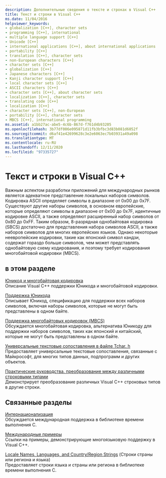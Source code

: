 ```yaml
---
description: Дополнительные сведения о тексте и строках в Visual C++
title: Текст и строки в Visual C++
ms.date: 11/04/2016
helpviewer_keywords:
- globalization [C++], character sets
- programming [C++], international
- multiple language support [C++]
- Unicode [C++]
- international applications [C++], about international applications
- portability [C++]
- translation [C++], character sets
- non-European characters [C++]
- character sets [C++]
- globalization [C++]
- Japanese characters [C++]
- Kanji character support [C++]
- local character sets [C++]
- ASCII characters [C++]
- character sets [C++], about character sets
- localization [C++], character sets
- translating code [C++]
- localization [C++]
- character sets [C++], non-European
- portability [C++], character sets
- MBCS [C++], international programming
ms.assetid: a1bb27ac-abe5-4c6b-867d-f761d4b93205
ms.openlocfilehash: 3b77df006e095871d11fb3bfbc3d83b081d6052f
ms.sourcegitcommit: d6af41e42699628c3e2e6063ec7b03931a49a098
ms.translationtype: MT
ms.contentlocale: ru-RU
ms.lasthandoff: 12/11/2020
ms.locfileid: "97335727"
---
```

# <a name="text-and-strings-in-visual-c"></a>Текст и строки в Visual C++

Важным аспектом разработки приложений для международных рынков является адекватное представление локальных наборов символов. Кодировка ASCII определяет символы в диапазоне от 0x00 до 0x7F. Существуют другие наборы символов, в основном европейские, которые определяют символы в диапазоне от 0x00 до 0x7F, идентичные кодировке ASCII, а также определяют расширенный набор символов от 0x80 до 0xFF. Таким образом, 8-разрядная однобайтовая кодировка (SBCS) достаточно для представления набора символов ASCII, а также наборов символов для многих европейских языков. Однако некоторые неевропейские кодировки, такие как японский символ кандзи, содержат гораздо больше символов, чем может представлять однобайтовую схему кодирования, и поэтому требует кодирования многобайтовой кодировки (MBCS).

## <a name="in-this-section"></a>в этом разделе

[Юникод и многобайтовая кодировка](../text/unicode-and-mbcs.md)<br/>
Описание Visual C++ поддержки Юникода и многобайтовой кодировки.

[Поддержка Юникода](../text/support-for-unicode.md)<br/>
Описывает Юникод, спецификацию для поддержки всех наборов символов, включая наборы символов, которые не могут быть представлены в одном байте.

[Поддержка многобайтовых кодировок (MBCS)](../text/support-for-multibyte-character-sets-mbcss.md)<br/>
Обсуждается многобайтовая кодировка, альтернатива Юникоду для поддержки наборов символов, таких как японский и китайский, которые не могут быть представлены в одном байте.

[Универсальные текстовые сопоставления в файле Tchar. h](../text/generic-text-mappings-in-tchar-h.md)<br/>
Предоставляет универсальные текстовые сопоставления, связанные с Майкрософт, для многих типов данных, подпрограмм и других объектов.

[Практические руководства. преобразование между различными строковыми типами](../text/how-to-convert-between-various-string-types.md)<br/>
Демонстрирует преобразование различных Visual C++ строковых типов в другие строки.

## <a name="related-sections"></a>Связанные разделы

[Интернационализация](../c-runtime-library/internationalization.md)<br/>
Обсуждается международная поддержка в библиотеке времени выполнения C.

[Международные примеры](https://github.com/Microsoft/VCSamples/tree/master/VC2010Samples/International)<br/>
Ссылки на примеры, демонстрирующие многоязыковую поддержку в Visual C++.

[Locale Names, Languages, and Country/Region Strings](../c-runtime-library/locale-names-languages-and-country-region-strings.md) (Строки страны или региона и языка)<br/>
Предоставляет строки языка и страны или региона в библиотеке времени выполнения C.
